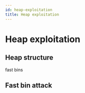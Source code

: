 ```yaml
---
id: heap-exploitation
title: Heap exploitation
---
```


# Heap exploitation

## Heap structure

fast bins

## Fast bin attack
